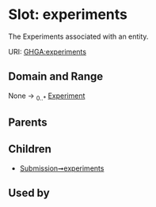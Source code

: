 
# Slot: experiments


The Experiments associated with an entity.

URI: [GHGA:experiments](https://w3id.org/GHGA/experiments)


## Domain and Range

None &#8594;  <sub>0..\*</sub> [Experiment](Experiment.md)

## Parents


## Children

 *  [Submission➞experiments](Submission_experiments.md)

## Used by


